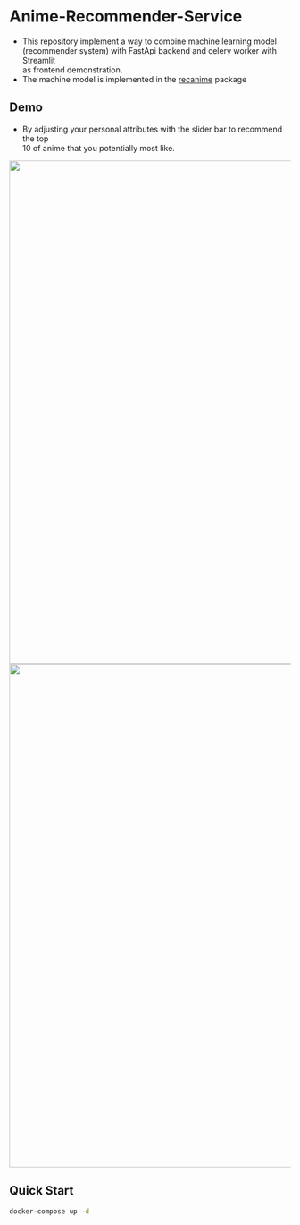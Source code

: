# Anime-Recommender-Service
* This repository implement a way to combine machine learning model  
(recommender system) with FastApi backend and celery worker with Streamlit  
as frontend demonstration.  
* The machine model is implemented in the [recanime](https://github.com/ycc789741ycc/anime-recommender-system)  package  

## Demo 
* By adjusting your personal attributes with the slider bar to recommend the top  
10 of anime that you potentially most like.  

<img src="https://user-images.githubusercontent.com/68042897/188027555-9c7ddcd0-6433-4dc4-ad57-e017563db523.png" width="900">

<img src="https://user-images.githubusercontent.com/68042897/188026981-32635fdd-1569-415c-bf41-09d330be111b.gif" width="900">

## Quick Start 
```bash
docker-compose up -d
```

